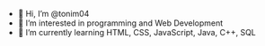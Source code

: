- 👋 Hi, I’m @tonim04
- 👀 I’m interested in programming and Web Development
- 🌱 I’m currently learning HTML, CSS, JavaScript, Java, C++, SQL
